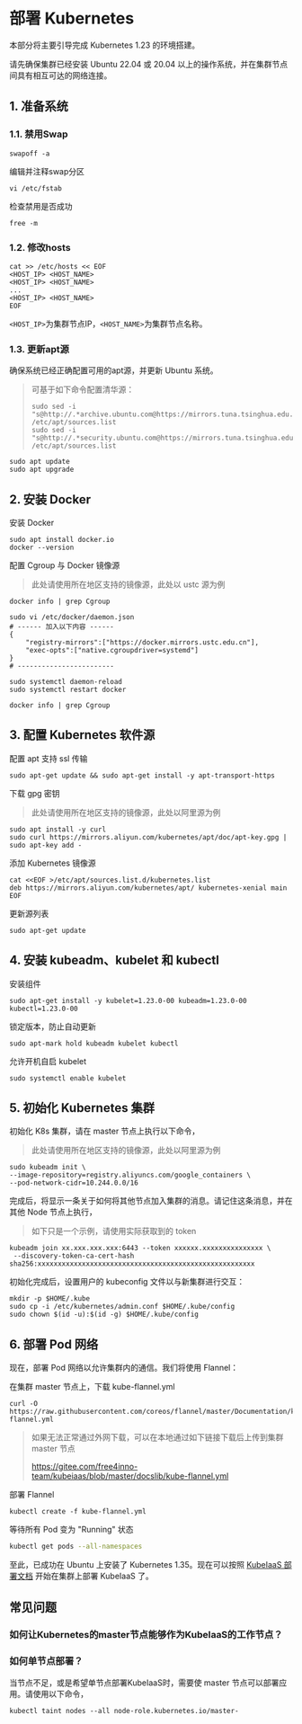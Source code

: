 # 部署 Kubernetes

本部分将主要引导完成 Kubernetes 1.23 的环境搭建。

请先确保集群已经安装 Ubuntu 22.04 或 20.04 以上的操作系统，并在集群节点间具有相互可达的网络连接。

## 1. 准备系统

### 1.1. 禁用Swap

```
swapoff -a
```

编辑并注释swap分区

```
vi /etc/fstab
```

检查禁用是否成功

```
free -m
```

### 1.2. 修改hosts

```
cat >> /etc/hosts << EOF
<HOST_IP> <HOST_NAME>
<HOST_IP> <HOST_NAME>
...
<HOST_IP> <HOST_NAME>
EOF
```

`<HOST_IP>`为集群节点IP，`<HOST_NAME>`为集群节点名称。

### 1.3. 更新apt源

确保系统已经正确配置可用的apt源，并更新 Ubuntu 系统。

> 可基于如下命令配置清华源：
>
> ```
> sudo sed -i "s@http://.*archive.ubuntu.com@https://mirrors.tuna.tsinghua.edu.cn@g" /etc/apt/sources.list
> sudo sed -i "s@http://.*security.ubuntu.com@https://mirrors.tuna.tsinghua.edu.cn@g" /etc/apt/sources.list
> ```

```
sudo apt update
sudo apt upgrade
```

## 2. 安装 Docker

安装 Docker

```
sudo apt install docker.io
docker --version
```

配置 Cgroup 与 Docker 镜像源

> 此处请使用所在地区支持的镜像源，此处以 ustc 源为例

```
docker info | grep Cgroup

sudo vi /etc/docker/daemon.json
# ------ 加入以下内容 ------
{
    "registry-mirrors":["https://docker.mirrors.ustc.edu.cn"],
    "exec-opts":["native.cgroupdriver=systemd"]
}
# ------------------------

sudo systemctl daemon-reload
sudo systemctl restart docker

docker info | grep Cgroup
```

## 3. **配置 Kubernetes 软件源**

配置 apt 支持 ssl 传输

```
sudo apt-get update && sudo apt-get install -y apt-transport-https
```

下载 gpg 密钥

> 此处请使用所在地区支持的镜像源，此处以阿里源为例

```
sudo apt install -y curl
sudo curl https://mirrors.aliyun.com/kubernetes/apt/doc/apt-key.gpg | sudo apt-key add -
```

添加 Kubernetes 镜像源

```
cat <<EOF >/etc/apt/sources.list.d/kubernetes.list
deb https://mirrors.aliyun.com/kubernetes/apt/ kubernetes-xenial main
EOF
```

更新源列表

```
sudo apt-get update
```

## 4. 安装 kubeadm、kubelet 和 kubectl

安装组件

```
sudo apt-get install -y kubelet=1.23.0-00 kubeadm=1.23.0-00 kubectl=1.23.0-00
```

锁定版本，防止自动更新

```
sudo apt-mark hold kubeadm kubelet kubectl
```

允许开机自启 kubelet

```
sudo systemctl enable kubelet
```

## 5. **初始化 Kubernetes 集群**

初始化 K8s 集群，请在 master 节点上执行以下命令，

> 此处请使用所在地区支持的镜像源，此处以阿里源为例

```
sudo kubeadm init \
--image-repository=registry.aliyuncs.com/google_containers \
--pod-network-cidr=10.244.0.0/16
```

完成后，将显示一条关于如何将其他节点加入集群的消息。请记住这条消息，并在其他 Node 节点上执行，

> 如下只是一个示例，请使用实际获取到的 token

```
kubeadm join xx.xxx.xxx.xxx:6443 --token xxxxxx.xxxxxxxxxxxxxxx \
 --discovery-token-ca-cert-hash sha256:xxxxxxxxxxxxxxxxxxxxxxxxxxxxxxxxxxxxxxxxxxxxxxxxxxxxxx
```

初始化完成后，设置用户的 kubeconfig 文件以与新集群进行交互：

```
mkdir -p $HOME/.kube
sudo cp -i /etc/kubernetes/admin.conf $HOME/.kube/config
sudo chown $(id -u):$(id -g) $HOME/.kube/config
```

## 6. **部署 Pod 网络**

现在，部署 Pod 网络以允许集群内的通信。我们将使用 Flannel：

在集群 master 节点上，下载 kube-flannel.yml

```
curl -O https://raw.githubusercontent.com/coreos/flannel/master/Documentation/kube-flannel.yml
```

> 如果无法正常通过外网下载，可以在本地通过如下链接下载后上传到集群 master 节点
>
> https://gitee.com/free4inno-team/kubeiaas/blob/master/docslib/kube-flannel.yml

部署 Flannel

```
kubectl create -f kube-flannel.yml
```

等待所有 Pod 变为 "Running" 状态

```bash
kubectl get pods --all-namespaces
```

至此，已成功在 Ubuntu 上安装了 Kubernetes 1.35。现在可以按照 [KubeIaaS 部署文档](https://gitee.com/free4inno-team/kubeiaas/blob/master/docsdeploy/deploy-kubeiaas-1.0-ubuntu-cn.md) 开始在集群上部署 KubeIaaS 了。

## 常见问题

### 如何让Kubernetes的master节点能够作为KubeIaaS的工作节点？

### 如何单节点部署？

当节点不足，或是希望单节点部署KubeIaaS时，需要使 master 节点可以部署应用。请使用以下命令，

```
kubectl taint nodes --all node-role.kubernetes.io/master-
```